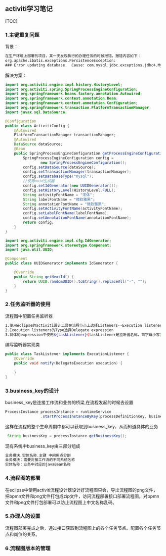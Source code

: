 ## activiti学习笔记

[TOC]

### 1.主键重复问题

背景：

```xml
在生产环境上部署的项目，某一天发现执行的办理任务的时候报错，报错内容如下：
org.apache.ibatis.exceptions.PersistenceException: 
### Error updating database.  Cause: com.mysql.jdbc.exceptions.jdbc4.MySQLIntegrityConstraintViolationException: Duplicate entry '90093' for key 'PRIMARY'
```

解决方案：

```java
import org.activiti.engine.impl.history.HistoryLevel;
import org.activiti.spring.SpringProcessEngineConfiguration;
import org.springframework.beans.factory.annotation.Autowired;
import org.springframework.context.annotation.Bean;
import org.springframework.context.annotation.Configuration;
import org.springframework.transaction.PlatformTransactionManager;
import javax.sql.DataSource;

@Configuration
public class ActivitiConfig {
    @Autowired
    PlatformTransactionManager transactionManager;
    @Autowired
    DataSource dataSource;
    @Bean
    public SpringProcessEngineConfiguration getProcessEngineConfiguration(){
        SpringProcessEngineConfiguration config =
                new SpringProcessEngineConfiguration();
        config.setDataSource(dataSource);
        config.setTransactionManager(transactionManager);
        config.setDatabaseType("mysql");
        //使用uuid生成器
        config.setIdGenerator(new UUIDGenerator());
        config.setHistoryLevel(HistoryLevel.FULL);
        String activityFontName = "宋体";
        String labelFontName = "微软雅黑";
        String annotationFontName = "微软雅黑";
        config.setActivityFontName(activityFontName);
        config.setLabelFontName(labelFontName);
        config.setAnnotationFontName(annotationFontName);
        return config;
    }
}
```

```java
import org.activiti.engine.impl.cfg.IdGenerator;
import org.springframework.stereotype.Component;
import java.util.UUID;

@Component
public class UUIDGenerator implements IdGenerator {

    @Override
    public String getNextId() {
        return UUID.randomUUID().toString().replaceAll("-", "");
    }
}
```

### 2.任务监听器的使用

流程图中配置任务监听器

```bash
1.使用eclipse的activiti设计工具在流程节点上选择Listeners--Execution listeners
2.Execution listeners的Type选择Delegate expression
3.具体的expression中使用${taskListener}(taskListener是监听器名称，首字母小写)
```

编写监听器实现类

```java
public class TaskListener implements ExecutionListener {
    @Override
    public void notify(DelegateExecution execution) {
	
	}
}
```

### 3.business_key的设计

business_key是连接工作流和业务的桥梁,在流程发起的时候去设置

```java
ProcessInstance processInstance = runtimeService
                .startProcessInstanceByKey(processDefinitionKey, businessKey, processParam);
```

这样在流程的整个生命周期中都可以获取到business_key，从而知道具体的业务

```java
 String businessKey = processInstance.getBusinessKey();
```

现有系统中business_key由三部分组成

```bash
业务模块.实体名称.主键 中间用点分割
业务模块：需要对接工作流的不同系统名称
实体名称：业务中对应的javaBean名称
```

### 4.流程图的部署

​        在eclipse中使用activiti流程设计器设计好流程图只会，导出流程图的png文件，把bpmn文件和png文件打包成zip文件，访问流程部署接口部署流程图，对bpmn文件和png文件打包部署可以防止流程图上中文名称乱码。

### 5.办理人的设置

​       流程图部署完成之后，通过接口获取到流程图上的各个任务节点。配置各个任务节点和岗位的关系。

### 6.流程图版本的管理



